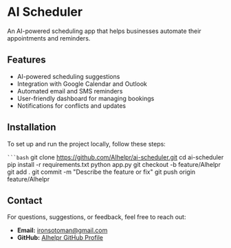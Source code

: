 # AI Scheduler

An AI-powered scheduling app that helps businesses automate their appointments and reminders.

## Features
- AI-powered scheduling suggestions
- Integration with Google Calendar and Outlook
- Automated email and SMS reminders
- User-friendly dashboard for managing bookings
- Notifications for conflicts and updates

## Installation
To set up and run the project locally, follow these steps:

` ```bash `
git clone https://github.com/AIhelpr/ai-scheduler.git
cd ai-scheduler
pip install -r requirements.txt
python app.py
git checkout -b feature/Alhelpr
git add .
git commit -m "Describe the feature or fix"
git push origin feature/Alhelpr

## Contact
For questions, suggestions, or feedback, feel free to reach out:

- **Email:** [ironsotoman@gmail.com](mailto:ironsotoman@gmail.com)
- **GitHub:** [AIhelpr GitHub Profile](https://github.com/AIhelpr)
